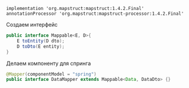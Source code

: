 ```
implementation 'org.mapstruct:mapstruct:1.4.2.Final'  
annotationProcessor 'org.mapstruct:mapstruct-processor:1.4.2.Final'
```
Создаем интерфейс
```java
public interface Mappable<E, D>{  
    E toEntity(D dto);  
    D toDto(E entity);  
}
```
Делаем компоненту для спринга
```java
@Mapper(componentModel = "spring")  
public interface DataMapper extends Mappable<Data, DataDto> {}
```
